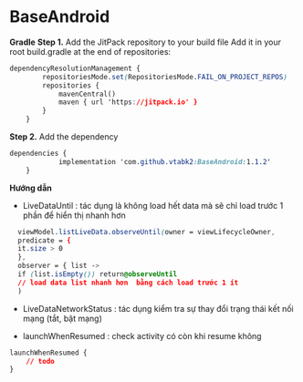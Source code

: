 # BaseAndroid

**Gradle**
**Step 1.** Add the JitPack repository to your build file
Add it in your root build.gradle at the end of repositories:
```css
dependencyResolutionManagement {
		repositoriesMode.set(RepositoriesMode.FAIL_ON_PROJECT_REPOS)
		repositories {
			mavenCentral()
			maven { url 'https://jitpack.io' }
		}
	}
```
**Step 2.** Add the dependency
```css
dependencies {
	        implementation 'com.github.vtabk2:BaseAndroid:1.1.2'
	}
```

**Hướng dẫn**

- LiveDataUntil : tác dụng là không load hết data mà sẽ chỉ load trước 1 phần để hiển thị nhanh hơn

```css
  viewModel.listLiveData.observeUntil(owner = viewLifecycleOwner,
  predicate = {
  it.size > 0
  },
  observer = { list ->
  if (list.isEmpty()) return@observeUntil
  // load data list nhanh hơn  bằng cách load trước 1 ít
  )
```
- LiveDataNetworkStatus : tác dụng kiểm tra sự thay đổi trạng thái kết nối mạng (tắt, bật mạng)

- launchWhenResumed : check activity có còn khi resume không
```css
launchWhenResumed {
    // todo
}
```